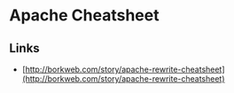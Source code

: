 # Apache Cheatsheet



## Links

* [http://borkweb.com/story/apache-rewrite-cheatsheet](http://borkweb.com/story/apache-rewrite-cheatsheet)



